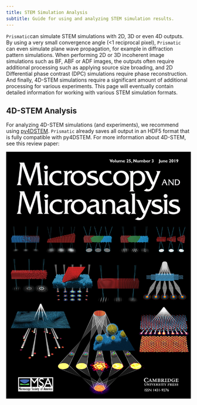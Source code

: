 ```yaml
---
title: STEM Simulation Analysis
subtitle: Guide for using and analyzing STEM simulation results.
---
```


`Prismatic`can simulate STEM simulations with 2D, 3D or even 4D outputs. By using a very small convergence angle (<1 reciprocal pixel), `Prismatic` can even simulate plane wave propagation, for example in diffraction pattern simulations. When performing 2D or 3D incoherent image simulations such as BF, ABF or ADF images, the outputs often require additional processing such as applying source size broading, and 2D Differential phase contrast (DPC) simulations require phase reconstruction. And finally, 4D-STEM simulations require a significant amount of additional processing for various experiments.  This page will eventually contain detailed information for working with various STEM simulation formats.

## 4D-STEM Analysis

For analyzing 4D-STEM simulations (and experiments), we recommend using [py4DSTEM](https://github.com/py4dstem/py4DSTEM). `Prismatic` already saves all output in an HDF5 format that is fully compatible with py4DSTEM. For more information about 4D-STEM, see this review paper:



[<img src="/img/STEMinfo/4DSTEM_review_cover.jpg">](https://www.cambridge.org/core/journals/microscopy-and-microanalysis/article/fourdimensional-scanning-transmission-electron-microscopy-4dstem-from-scanning-nanodiffraction-to-ptychography-and-beyond/A7E922A2C5BFD7FD3F208C537B872B7A#fndtn-information)





